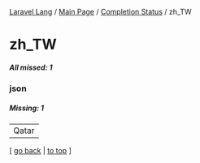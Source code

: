 [Laravel Lang](https://github.com/Laravel-Lang/lang) / [Main Page](../index.md) / [Completion Status](../status.md) / zh_TW

# zh_TW

##### All missed: 1


### json

##### Missing: 1

<table >
<tr><td align="left" >
Qatar
</td>
</tr>

</table>


[ [go back](../status.md) | [to top](#) ]

